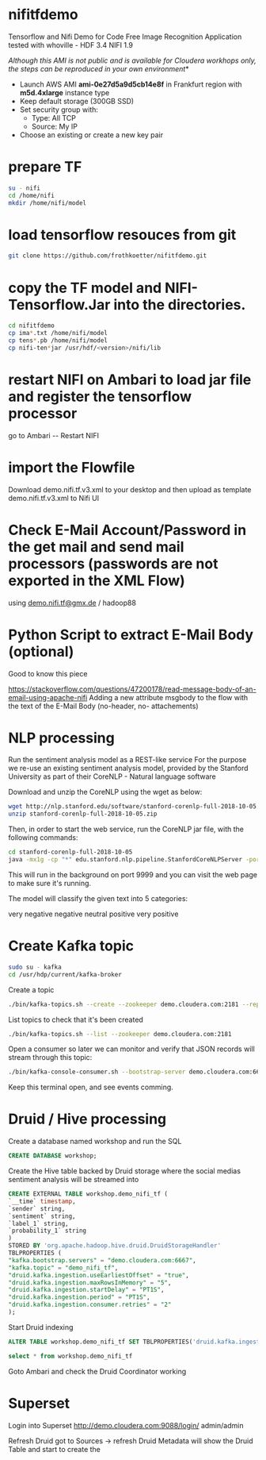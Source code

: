 # nifitfdemo
Tensorflow and Nifi Demo for Code Free Image Recognition Application
tested with whoville - HDF 3.4 NIFI 1.9

*Although this AMI is not public and is available for Cloudera workhops only, the steps can be reproduced in your own environment**

- Launch AWS AMI **ami-0e27d5a9d5cb14e8f** in Frankfurt region with **m5d.4xlarge** instance type
- Keep default storage (300GB SSD)
- Set security group with:
  - Type: All TCP
  - Source: My IP
- Choose an existing or create a new key pair


# prepare TF 
```bash
su - nifi
cd /home/nifi
mkdir /home/nifi/model
```
# load tensorflow resouces from git
```bash
git clone https://github.com/frothkoetter/nifitfdemo.git 
```

# copy the TF model and NIFI-Tensorflow.Jar into the directories.
```bash
cd nifitfdemo
cp ima*.txt /home/nifi/model 
cp tens*.pb /home/nifi/model
cp nifi-ten*jar /usr/hdf/<version>/nifi/lib
```  
# restart NIFI on Ambari to load jar file and register the tensorflow processor
go to Ambari -- Restart NIFI

# import the Flowfile 
Download demo.nifi.tf.v3.xml to your desktop and then upload as template demo.nifi.tf.v3.xml to Nifi UI

# Check E-Mail Account/Password in the get mail and send mail processors (passwords are not exported in the XML Flow)
using demo.nifi.tf@gmx.de / hadoop88 

# Python Script to extract E-Mail Body (optional)
Good to know this piece 

https://stackoverflow.com/questions/47200178/read-message-body-of-an-email-using-apache-nifi
Adding a new attribute msgbody to the flow with the text of the E-Mail Body (no-header, no- attachements)

# NLP processing 
Run the sentiment analysis model as a REST-like service
For the purpose we re-use an existing sentiment analysis model, provided by the Stanford University as part of their CoreNLP - Natural language software

Download and unzip the CoreNLP using the wget as below:

```bash
wget http://nlp.stanford.edu/software/stanford-corenlp-full-2018-10-05.zip
unzip stanford-corenlp-full-2018-10-05.zip
```

Then, in order to start the web service, run the CoreNLP jar file, with the following commands:

```bash
cd stanford-corenlp-full-2018-10-05
java -mx1g -cp "*" edu.stanford.nlp.pipeline.StanfordCoreNLPServer -port 9999 -timeout 15000 </dev/null &>/dev/null &
```
This will run in the background on port 9999 and you can visit the web page to make sure it's running.

The model will classify the given text into 5 categories:

very negative
negative
neutral
positive
very positive

# Create Kafka topic

```bash
sudo su - kafka
cd /usr/hdp/current/kafka-broker
```

Create a topic 

```bash
./bin/kafka-topics.sh --create --zookeeper demo.cloudera.com:2181 --replication-factor 1 --partitions 1 --topic demo_nifi_tf
```

List topics to check that it's been created

```bash
./bin/kafka-topics.sh --list --zookeeper demo.cloudera.com:2181
```

Open a consumer so later we can monitor and verify that JSON records will stream through this topic:

```bash
./bin/kafka-console-consumer.sh --bootstrap-server demo.cloudera.com:6667 --topic demo_nifi_tf
```

Keep this terminal open, and see events comming.

# Druid / Hive processing 

Create a database named workshop and run the SQL

```SQL
CREATE DATABASE workshop;
```

Create the Hive table backed by Druid storage where the social medias sentiment analysis will be streamed into

```SQL
CREATE EXTERNAL TABLE workshop.demo_nifi_tf (
`__time` timestamp,
`sender` string,
`sentiment` string,
`label_1` string,
`probability_1` string
)
STORED BY 'org.apache.hadoop.hive.druid.DruidStorageHandler'
TBLPROPERTIES (
"kafka.bootstrap.servers" = "demo.cloudera.com:6667",
"kafka.topic" = "demo_nifi_tf",
"druid.kafka.ingestion.useEarliestOffset" = "true",
"druid.kafka.ingestion.maxRowsInMemory" = "5",
"druid.kafka.ingestion.startDelay" = "PT1S",
"druid.kafka.ingestion.period" = "PT1S",
"druid.kafka.ingestion.consumer.retries" = "2"
);
```
Start Druid indexing

```SQL
ALTER TABLE workshop.demo_nifi_tf SET TBLPROPERTIES('druid.kafka.ingestion' = 'START');
```

```SQL
select * from workshop.demo_nifi_tf
```

Goto Ambari and check the Druid Coordinator working

# Superset 

Login into Superset http://demo.cloudera.com:9088/login/  admin/admin 

Refresh Druid got to Sources -> refresh Druid Metadata will show the Druid Table and start to create the 
